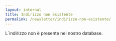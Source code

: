 ```yaml
---
layout: internal
title: Indirizzo non esistente
permalink: /newsletter/indirizzo-non-esistente/
---
```


L´indirizzo non è presente nel nostro database.